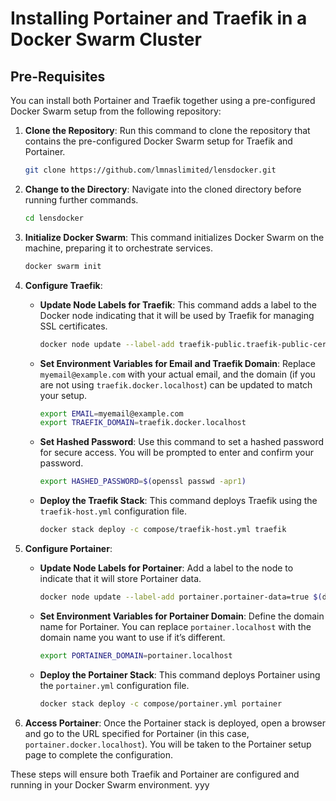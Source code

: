 
# Installing Portainer and Traefik in a Docker Swarm Cluster

## Pre-Requisites
You can install both Portainer and Traefik together using a pre-configured Docker Swarm setup from the following repository:

1. **Clone the Repository**:
   Run this command to clone the repository that contains the pre-configured Docker Swarm setup for Traefik and Portainer.
   ```bash
   git clone https://github.com/lmnaslimited/lensdocker.git
   ```

2. **Change to the Directory**:
   Navigate into the cloned directory before running further commands.
   ```bash
   cd lensdocker
   ```

3. **Initialize Docker Swarm**:
   This command initializes Docker Swarm on the machine, preparing it to orchestrate services.
   ```bash
   docker swarm init
   ```

4. **Configure Traefik**:
   - **Update Node Labels for Traefik**: This command adds a label to the Docker node indicating that it will be used by Traefik for managing SSL certificates.
     ```bash
     docker node update --label-add traefik-public.traefik-public-certificates=true $(docker info -f '{{.Swarm.NodeID}}')
     ```

   - **Set Environment Variables for Email and Traefik Domain**:
     Replace `myemail@example.com` with your actual email, and the domain (if you are not using `traefik.docker.localhost`) can be updated to match your setup.
     ```bash
     export EMAIL=myemail@example.com
     export TRAEFIK_DOMAIN=traefik.docker.localhost
     ```

   - **Set Hashed Password**: Use this command to set a hashed password for secure access. You will be prompted to enter and confirm your password.
     ```bash
     export HASHED_PASSWORD=$(openssl passwd -apr1)
     ```

   - **Deploy the Traefik Stack**: This command deploys Traefik using the `traefik-host.yml` configuration file.
     ```bash
     docker stack deploy -c compose/traefik-host.yml traefik
     ```

5. **Configure Portainer**:
   - **Update Node Labels for Portainer**: Add a label to the node to indicate that it will store Portainer data.
     ```bash
     docker node update --label-add portainer.portainer-data=true $(docker info -f '{{.Swarm.NodeID}}')
     ```

   - **Set Environment Variables for Portainer Domain**: Define the domain name for Portainer. You can replace `portainer.localhost` with the domain name you want to use if it’s different.
     ```bash
     export PORTAINER_DOMAIN=portainer.localhost
     ```

   - **Deploy the Portainer Stack**: This command deploys Portainer using the `portainer.yml` configuration file.
     ```bash
     docker stack deploy -c compose/portainer.yml portainer
     ```

6. **Access Portainer**:
   Once the Portainer stack is deployed, open a browser and go to the URL specified for Portainer (in this case, `portainer.docker.localhost`). You will be taken to the Portainer setup page to complete the configuration.

 These steps will ensure both Traefik and Portainer are configured and running in your Docker Swarm environment.
yyy
<!--stackedit_data:
eyJoaXN0b3J5IjpbLTY0MDUxMDY5OV19
-->